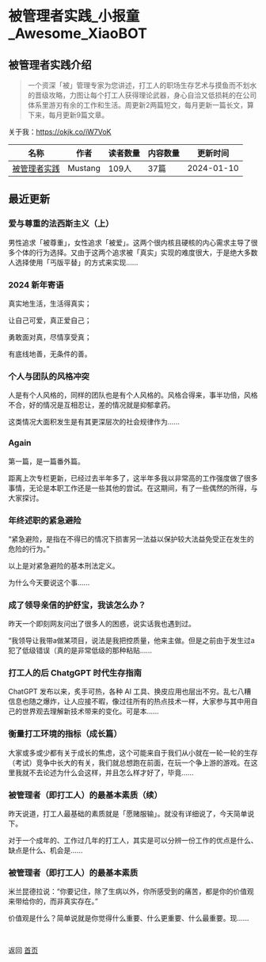 # 被管理者实践_小报童_Awesome_XiaoBOT

## 被管理者实践介绍
> 一个资深「被」管理专家为您讲述，打工人的职场生存艺术与摸鱼而不划水的晋级攻略，力图让每个打工人获得理论武器，身心自洽又低损耗的在公司体系里游刃有余的工作和生活。周更新2两篇短文，每月更新一篇长文，算下来，每月更新9篇文章。    
    
关于我：https://okjk.co/iW7VoK  
  


|名称|作者|读者数量|内容数量|更新时间|
|---|---|---|---|---|
|[被管理者实践](https://xiaobot.net/p/antidrucker?refer=9c3f1c95-a052-465a-9902-f6d75080262a)|Mustang|109人|37篇|2024-01-10|

## 最近更新
### 爱与尊重的法西斯主义（上）

男性追求「被尊重」，女性追求「被爱」。这两个很内核且硬核的内心需求主导了很多个体的行为选择。又由于这两个追求被「真实」实现的难度很大，于是绝大多数人选择使用「丐版平替」的方式来实现......

### 2024 新年寄语

真实地生活，生活得真实；

让自己可爱，真正爱自己；

勇敢面对真，尽情享受真；

有底线地善，无条件的善。

### 个人与团队的风格冲突

人是有个人风格的，同样的团队也是有个人风格的。风格合得来，事半功倍，风格不合，好的情况是互相忍让，差的情况就是抑郁拿药。

这类情况大面积发生是有其更深层次的社会规律作为......

### Again

第一篇，是一篇番外篇。

距离上次专栏更新，已经过去半年多了，这半年多我以非常高的工作强度做了很多事情，无论是本职工作还是一些其他的尝试。在这期间，有了一些偶然的所得，与大家探讨。

### 年终述职的紧急避险

“紧急避险，是指在不得已的情况下损害另一法益以保护较大法益免受正在发生的危险的行为。”

以上是对紧急避险的基本刑法定义。

为什么今天要说这个事......

### 成了领导亲信的护舒宝，我该怎么办？

昨天一个即刻网友问出了很多人的困惑，说实话我也遇到过。

“我领导让我带a做某项目，说法是我把控质量，他来主做。但是之前由于发生过a犯了低级错误（真的是非常低级的那种粘贴......

### 打工人的后 ChatgGPT 时代生存指南

ChatGPT 发布以来，炙手可热，各种 AI
工具、换皮应用也层出不穷。乱七八糟信息也随之爆炸，让人应接不暇，像过往所有的热点技术一样，大家参与其中用自己的世界观去理解新技术带来的变化。可是本......

### 衡量打工环境的指标（成长篇）

大家或多或少都有关于成长的焦虑，这个可能来自于我们从小就在一轮一轮的生存（考试）竞争中长大的有关，我们就总想跑在前面，在玩一个争上游的游戏。在这里我就不去论述为什么会这样，并且怎么样才好了，毕竟......

### 被管理者（即打工人）的最基本素质（续）

昨天说道，打工人最基础的素质就是「愿赌服输」。就没有详细说了，今天简单说下。

对于一个成年的、工作过几年的打工人，其实是可以分辨一份工作的优点是什么、缺点是什么、机会是......

### 被管理者（即打工人）的最基本素质

米兰昆德拉说：“你要记住，除了生病以外，你所感受到的痛苦，都是你的价值观来带给你的，而非真实存在。”

价值观是什么？简单说就是你觉得什么重要、什么更重要、什么最重要。现......


<a href="https://github.com/Reno9527/awesome-xiaobot" style="color: white; text-decoration: none;">awesome-xiaobot</a>

返回 [首页](../README.md)
